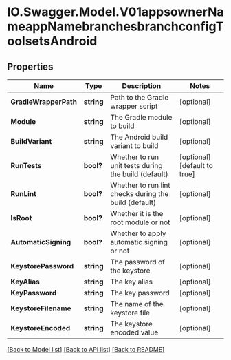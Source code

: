 # IO.Swagger.Model.V01appsownerNameappNamebranchesbranchconfigToolsetsAndroid
## Properties

Name | Type | Description | Notes
------------ | ------------- | ------------- | -------------
**GradleWrapperPath** | **string** | Path to the Gradle wrapper script | [optional] 
**Module** | **string** | The Gradle module to build | [optional] 
**BuildVariant** | **string** | The Android build variant to build | [optional] 
**RunTests** | **bool?** | Whether to run unit tests during the build (default) | [optional] [default to true]
**RunLint** | **bool?** | Whether to run lint checks during the build (default) | [optional] 
**IsRoot** | **bool?** | Whether it is the root module or not | [optional] 
**AutomaticSigning** | **bool?** | Whether to apply automatic signing or not | [optional] 
**KeystorePassword** | **string** | The password of the keystore | [optional] 
**KeyAlias** | **string** | The key alias | [optional] 
**KeyPassword** | **string** | The key password | [optional] 
**KeystoreFilename** | **string** | The name of the keystore file | [optional] 
**KeystoreEncoded** | **string** | The keystore encoded value | [optional] 

[[Back to Model list]](../README.md#documentation-for-models) [[Back to API list]](../README.md#documentation-for-api-endpoints) [[Back to README]](../README.md)

